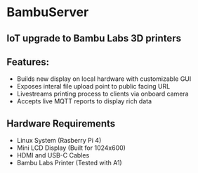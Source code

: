 # BambuServer
## IoT upgrade to Bambu Labs 3D printers
## Features:
- Builds new display on local hardware with customizable GUI
- Exposes interal file upload point to public facing URL
- Livestreams printing process to clients via onboard camera
- Accepts live MQTT reports to display rich data

## Hardware Requirements
- Linux System (Rasberry Pi 4)
- Mini LCD Display (Built for 1024x600)
- HDMI and USB-C Cables
- Bambu Labs Printer (Tested with A1)

